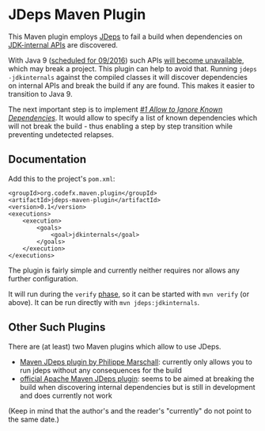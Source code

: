 # JDeps Maven Plugin

This Maven plugin employs [JDeps](https://docs.oracle.com/javase/8/docs/technotes/tools/unix/jdeps.html) to fail a build when dependencies on [JDK-internal APIs](https://wiki.openjdk.java.net/display/JDK8/Java+Dependency+Analysis+Tool) are discovered.

With Java 9 ([scheduled for 09/2016](http://mail.openjdk.java.net/pipermail/jdk9-dev/2015-May/002172.html)) such APIs [will become unavailable](http://blog.codefx.org/java/dev/how-java-9-and-project-jigsaw-may-break-your-code/), which may break a project. This plugin can help to avoid that. Running `jdeps -jdkinternals` against the compiled classes it will discover dependencies on internal APIs and break the build if any are found. This makes it easier to transition to Java 9.

The next important step is to implement [*#1 Allow to Ignore Known Dependencies*](https://github.com/CodeFX-org/JDeps-Maven-Plugin/issues/1). It would allow to specify a list of known dependencies which will not break the build - thus enabling a step by step transition while preventing undetected relapses.

## Documentation

Add this to the project's `pom.xml`:

```
<groupId>org.codefx.maven.plugin</groupId>
<artifactId>jdeps-maven-plugin</artifactId>
<version>0.1</version>
<executions>
	<execution>
		<goals>
			<goal>jdkinternals</goal>
		</goals>
	</execution>
</executions>
```

The plugin is fairly simple and currently neither requires nor allows any further configuration.

It will run during the `verify` [phase](https://maven.apache.org/guides/introduction/introduction-to-the-lifecycle.html), so it can be started with `mvn verify` (or above). It can be run directly with  `mvn jdeps:jdkinternals`.


## Other Such Plugins

There are (at least) two Maven plugins which allow to use JDeps.

* [Maven JDeps plugin by Philippe Marschall](https://github.com/marschall/jdeps-maven-plugin): currently only allows you to run jdeps without any consequences for the build
* [official Apache Maven JDeps plugin](http://maven.apache.org/plugins-archives/maven-jdeps-plugin-LATEST/maven-jdeps-plugin/): seems to be aimed at breaking the build when discovering internal dependencies but is still in development and does currently not work

(Keep in mind that the author's and the reader's "currently" do not point to the same date.)
